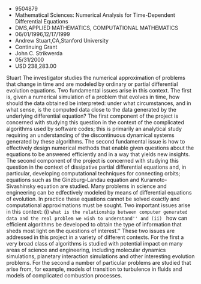
* 9504879
* Mathematical Sciences: Numerical Analysis for Time-Dependent Differential Equations
* DMS,APPLIED MATHEMATICS, COMPUTATIONAL MATHEMATICS
* 06/01/1996,12/17/1999
* Andrew Stuart,CA,Stanford University
* Continuing Grant
* John C. Strikwerda
* 05/31/2000
* USD 238,283.00

Stuart The investigator studies the numerical approximation of problems that
change in time and are modeled by ordinary or partial differential evolution
equations. Two fundamental issues arise in this context. The first is, given a
numerical simulation of a problem that evolves in time, how should the data
obtained be interpreted: under what circumstances, and in what sense, is the
computed data close to the data generated by the underlying differential
equation? The first component of the project is concerned with studying this
question in the context of the complicated algorithms used by software codes;
this is primarily an analytical study requiring an understanding of the
discontinuous dynamical systems generated by these algorithms. The second
fundamental issue is how to effectively design numerical methods that enable
given questions about the equations to be answered efficiently and in a way that
yields new insights. The second component of the project is concerned with
studying this question in the context of dissipative partial differential
equations and, in particular, developing computational techniques for connecting
orbits; equations such as the Ginzburg-Landau equation and Kuramoto-Sivashinsky
equation are studied. Many problems in science and engineering can be
edfectively modeled by means of differential equations of evolution. In practice
these equations cannot be solved exactly and computational approximations must
be sought. Two important issues arise in this context: (i) ``what is the
relationship between computer generated data and the real problem we wish to
understand'' and (ii) `` how can efficient algorithms be developed to obtain the
type of information that sheds most light on the questions of interest.'' These
two issues are addressed in this project in a variety of different contexts. For
the first a very broad class of algorithms is studied with potential impact on
many areas of science and engineering, including molecular dynamics simulations,
planetary interaction simulations and other interesting evolution problems. For
the second a number of particular problems are studied that arise from, for
example, models of transition to turbulence in fluids and models of complicated
combustion processes.
